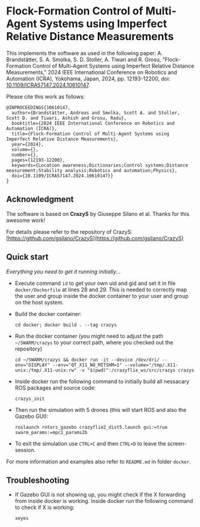 # Flock-Formation Control of Multi-Agent Systems using Imperfect Relative Distance Measurements

This implements the software as used in the following paper:
A. Brandstätter, S. A. Smolka, S. D. Stoller, A. Tiwari and R. Grosu, "Flock-Formation Control of Multi-Agent Systems using Imperfect Relative Distance Measurements," 2024 IEEE International Conference on Robotics and Automation (ICRA), Yokohama, Japan, 2024, pp. 12193-12200, doi: [10.1109/ICRA57147.2024.10610147](https://doi.org/10.1109/ICRA57147.2024.10610147).

Please cite this work as follows:

```console
@INPROCEEDINGS{10610147,
  author={Brandstätter, Andreas and Smolka, Scott A. and Stoller, Scott D. and Tiwari, Ashish and Grosu, Radu},
  booktitle={2024 IEEE International Conference on Robotics and Automation (ICRA)}, 
  title={Flock-Formation Control of Multi-Agent Systems using Imperfect Relative Distance Measurements}, 
  year={2024},
  volume={},
  number={},
  pages={12193-12200},
  keywords={Location awareness;Dictionaries;Control systems;Distance measurement;Stability analysis;Robotics and automation;Physics},
  doi={10.1109/ICRA57147.2024.10610147}}
}
```

## Acknowledgment

The software is based on **CrazyS** by Giuseppe Silano et al. Thanks for this awesome work!

For details please refer to the repository of CrazyS: [https://github.com/gsilano/CrazyS](https://github.com/gsilano/CrazyS)

## Quick start
*Everything you need to get it running initially...*

* Execute command `id` to get your own uid and gid and set it in file `docker/Dockerfile` at lines 28 and 29. This is needed to correctly map the user and group inside the docker container to your user and group on the host system.

* Build the docker container:

    `cd docker; docker build . --tag crazys`

* Run the docker container (you might need to adjust the path `~/SWARM/crazys` to your correct path, where you checked out the repository)

    `cd ~/SWARM/crazys && docker run -it --device /dev/dri/ --env="DISPLAY" --env="QT_X11_NO_MITSHM=1" --volume="/tmp/.X11-unix:/tmp/.X11-unix:rw" -v "$(pwd)":/crazyflie_ws/src/crazys crazys`

* Inside docker run the following command to initially build all nessacary ROS packages and source code:

    `crazys_init`

* Then run the simulation with 5 drones (this will start ROS and also the Gazebo GUI):

    `roslaunch rotors_gazebo crazyflie2_dist5.launch gui:=true swarm_params:=mpc1_params2b`

* To exit the simulation use `CTRL+C` and then `CTRL+D` to leave the screen-session.

For more information and examples also refer to `README.md` in folder `docker`.

## Troubleshooting

* If Gazebo GUI is not showing up, you might check if the X forwarding from inside docker is working. Inside docker run the following command to check if X is working:

    `xeyes`

